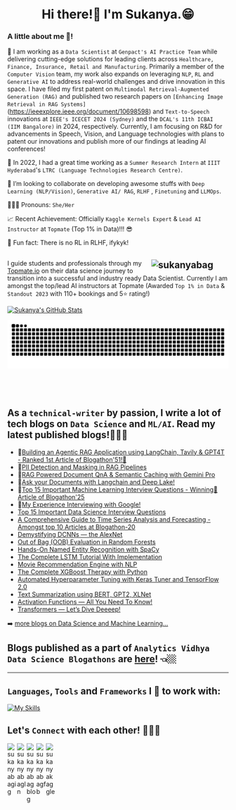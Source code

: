 <h1 align="center">Hi there!👀 I'm  Sukanya.😁 </h1><a target="_blank">

<html>
  <div class="container">
  <div class="row">
    <div class="col">
    </div>
    <div class="col">
          <h3 class="card-title">A little about me 🤭!</h3>
            <p class="card-text"> 
              
 🌱 I am working as a `Data Scientist` at `Genpact's AI Practice Team` while delivering cutting-edge solutions for leading clients across `Healthcare, Finance, Insurance, Retail and Manufacturing`. Primarily a member of the `Computer Vision` team, my work also expands on leveraging `NLP`, `RL` and `Generative AI` to address real-world challenges and drive innovation in this space. I have filed my first patent on `Multimodal Retrieval-Augmented Generation (RAG)` and published two research papers on `[Enhancing Image Retrieval in RAG Systems]`(https://ieeexplore.ieee.org/document/10698598) and `Text-to-Speech` innovations at `IEEE's ICECET 2024 (Sydney)` and the `DCAL's 11th ICBAI (IIM Bangalore)` in 2024, respectively. Currently, I am focusing on R&D for advancements in Speech, Vision, and Language technologies with plans to patent our innovations and publish more of our findings at leading AI conferences!
 
 🔭 In 2022, I had a great time working as a `Summer Research Intern` at `IIIT Hyderabad`'s `LTRC (Language Technologies Research Centre)`.
              
 👯  I’m looking to collaborate on developing awesome stuffs with `Deep Learning (NLP/Vision)`, `Generative AI/ RAG`, `RLHF` , `Finetuning` and `LLMOps`. 
                            
 🙎🏼‍♀ Pronouns: `She/Her`
              
 📈 Recent Achievement: Officially `Kaggle Kernels Expert` & `Lead AI Instructor` at `Topmate` (Top 1% in Data)!!! 😎
              
 🤣 Fun fact: There is no RL in RLHF, ifykyk! </p>
      
    
  </div>
 </div>  
</html>   
  
  
<a href="https://github.com/sukanyabag"><img width="35%" align="right" alt="sukanyabag" src="https://github-profile-trophy.vercel.app/?username=sukanyabag&theme=juicyfresh&no-frame=true&no-bg=true&title=Commit&row=1&column=1" /></a>
---

I guide students and professionals through my [Topmate.io](https://topmate.io/sukannya/) on their data science journey to transition into a successful and industry ready Data Scientist. Currently I am amongst the top/lead AI instructors at Topmate (Awarded `Top 1% in Data` & `Standout 2023` with 110+ bookings and 5⭐ rating!)


[![Sukanya's GitHub Stats](https://awesome-github-stats.azurewebsites.net/user-stats/sukanyabag?cardType=octocat&theme=monokai)](https://git.io/awesome-stats-card)
  
<div>
  <img align="right" alt="GIF" src="https://github.com/sukanyabag/sukanyabag/blob/main/images/github-user-contribution.svg"/>
   <br/>
  <br/>
  <br/>
  <br/>
  <br/>
  <br/>
  <br/>
  <br/>
  <br/>
  <br/>
</div>
 
  
## As a `technical-writer` by passion, I write a lot of tech blogs on `Data Science` and `ML/AI`. Read my latest published blogs!👩🏼‍💻

<!-- BLOG-POST-LIST:START -->
- 📌[Building an Agentic RAG Application using LangChain, Tavily & GPT4T - Ranked 1st Article of Blogathon'51!🥇](https://www.analyticsvidhya.com/blog/2024/12/single-agent-rag-using-langchain-tavily-and-gpt-4/)
- 📌[PII Detection and Masking in RAG Pipelines](https://www.analyticsvidhya.com/blog/2024/03/pii-detection-and-masking-in-rag-pipelines/)
- 📌[RAG Powered Document QnA & Semantic Caching with Gemini Pro](https://www.analyticsvidhya.com/blog/2024/03/rag-powered-document-qna-semantic-caching-with-gemini-pro/)
- 📌[Ask your Documents with Langchain and Deep Lake!](https://www.analyticsvidhya.com/blog/2023/09/documents-with-langchain-and-deep-lake/#h-introduction)
- 📌[Top 15 Important Machine Learning Interview Questions - Winning🥉 Article of Blogathon'25](https://www.analyticsvidhya.com/blog/2022/11/top-15-important-machine-learning-interview-questions/)
- 📌[My Experience Interviewing with Google!](https://medium.com/p/cd41f120f0fd)
- [Top 15 Important Data Science Interview Questions](https://www.analyticsvidhya.com/blog/2022/06/top-15-important-data-science-interview-questions/)
- [A Comprehensive Guide to Time Series Analysis and Forecasting - Amongst top 10 Articles at Blogathon-20](https://www.analyticsvidhya.com/blog/2022/05/a-comprehensive-guide-to-time-series-analysis-and-forecasting/) 
- [Demystifying DCNNs — the AlexNet](https://medium.com/mlearning-ai/demystifying-dcnns-the-alexnet-6081eccb8f57)
- [Out of Bag (OOB) Evaluation in Random Forests](https://python.plainenglish.io/out-of-bag-oob-evaluation-in-random-forests-9da315b9a1d1)
- [Hands-On Named Entity Recognition with SpaCy](https://www.analyticsvidhya.com/blog/2022/03/hands-on-named-entity-recognition-with-spacy/)
- [The Complete LSTM Tutorial With Implementation](https://www.analyticsvidhya.com/blog/2022/01/the-complete-lstm-tutorial-with-implementation/)
- [Movie Recommendation Engine with NLP](https://www.analyticsvidhya.com/blog/2022/01/movie-recommendation-engine-with-nlp/)
- [The Complete XGBoost Therapy with Python](https://sukanyabag.medium.com/the-complete-xgboost-therapy-with-python-87c8cffcb71f)
- [Automated Hyperparameter Tuning with Keras Tuner and TensorFlow 2.0](https://medium.com/analytics-vidhya/automated-hyperparameter-tuning-with-keras-tuner-and-tensorflow-2-0-31ec83f08a62)
- [Text Summarization using BERT, GPT2, XLNet](https://medium.com/analytics-vidhya/text-summarization-using-bert-gpt2-xlnet-5ee80608e961)
- [Activation Functions — All You Need To Know!](https://medium.com/analytics-vidhya/activation-functions-all-you-need-to-know-355a850d025e)
- [Transformers — Let’s Dive Deeeep!](https://medium.com/analytics-vidhya/transformers-lets-dive-deeeep-7784bdb20807)

<!-- BLOG-POST-LIST:END -->

➡️ [more blogs on Data Science and Machine Learning...](https://sukanyabag.medium.com/)
  
 ## Blogs published as a part of `Analytics Vidhya Data Science Blogathons` are [here](https://www.analyticsvidhya.com/blog/author/sukanya3/)! 👈🏼

---

## `Languages`, `Tools` and `Frameworks` I 💛 to work with:

[![My Skills](https://skillicons.dev/icons?i=py,tensorflow,pytorch,postgres,flask,gcp,git,vscode,postman,stackoverflow)](https://skillicons.dev)


## Let's `Connect` with each other! 🙋‍♀️🥤             
[<img align="left" alt="sukanyabagig" width="22px" src="https://upload.wikimedia.org/wikipedia/commons/e/e7/Instagram_logo_2016.svg" />][instagram]
[<img align="left" alt="sukanyabagln" width="22px" src="https://upload.wikimedia.org/wikipedia/commons/e/e9/Linkedin_icon.svg" />][linkedin]
[<img align="left" alt="sukanyabagblog" width="22px" src="https://seeklogo.com/images/M/medium-logo-F0ACFCCD58-seeklogo.com.png" />][medium]
[<img align="left" alt="sukanyabagfb" width="22px" src="https://iconape.com/wp-content/png_logo_vector/facebook-f-logo-2019.png" />][facebook]
[<img align="left" alt="sukanyakaggle" width="22px" src="https://cdn4.iconfinder.com/data/icons/logos-and-brands/512/189_Kaggle_logo_logos-512.png" />][kaggle]

[instagram]: https://www.instagram.com/_whysosukanya/
[linkedin]: https://www.linkedin.com/in/sukannya/
[medium]: https://sukanyabag.medium.com/
[facebook]: https://www.facebook.com/sukanya.bag.904/
[kaggle]: https://www.kaggle.com/sukanyabag

